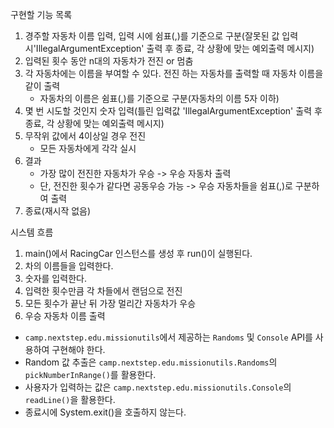 구현할 기능 목록

1. 경주할 자동차 이름 입력, 입력 시에 쉼표(,)를 기준으로 구분(잘못된 값 입력 시'IllegalArgumentException' 출력 후 종료, 각 상황에 맞는 예외출력 메시지)
2. 입력된 횟수 동안 n대의 자동차가 전진 or 멈춤
3. 각 자동차에는 이름을 부여할 수 있다. 전진 하는 자동차를 출력할 때 자동차 이름을 같이 출력
    - 자동차의 이름은 쉼표(,)를 기준으로 구분(자동차의 이름 5자 이하)
4. 몇 번 시도할 것인지 숫자 입력(틀린 입력값 'IllegalArgumentException' 출력 후 종료, 각 상황에 맞는 예외출력 메시지)
5. 무작위 값에서 4이상일 경우 전진
    - 모든 자동차에게 각각 실시
6. 결과
    - 가장 많이 전진한 자동차가 우승 -> 우승 자동차 출력
    - 단, 전진한 횟수가 같다면 공동우승 가능 -> 우승 자동차들을 쉼표(,)로 구분하여 출력
7. 종료(재시작 없음)

시스템 흐름
1. main()에서 RacingCar 인스턴스를 생성 후 run()이 실행된다.
2. 차의 이름들을 입력한다.
3. 숫자를 입력한다.
4. 입력한 횟수만큼 각 차들에서 랜덤으로 전진
5. 모든 횟수가 끝난 뒤 가장 멀리간 자동차가 우승
6. 우승 자동차 이름 출력

- `camp.nextstep.edu.missionutils`에서 제공하는 `Randoms` 및 `Console` API를 사용하여 구현해야 한다.
- Random 값 추출은 `camp.nextstep.edu.missionutils.Randoms`의 `pickNumberInRange()`를 활용한다.
- 사용자가 입력하는 값은 `camp.nextstep.edu.missionutils.Console`의 `readLine()`을 활용한다.
- 종료시에 System.exit()을 호출하지 않는다.
